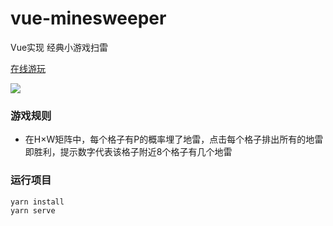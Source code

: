 # vue-minesweeper

Vue实现 经典小游戏扫雷 

[在线游玩](http://101.33.214.39:81/)

![](https://gitee.com/linyibin97/vue-minesweeper/raw/master/img/preview.png)

### 游戏规则
- 在H×W矩阵中，每个格子有P的概率埋了地雷，点击每个格子排出所有的地雷即胜利，提示数字代表该格子附近8个格子有几个地雷


### 运行项目
```
yarn install
yarn serve
```